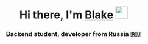<h1 align="center">Hi there, I'm <a href="https://gblake.ru/port/index.html" target="_blank">Blake</a> 
<img src="https://github.com/blackcater/blackcater/raw/main/images/Hi.gif" height="32"/></h1>
<h3 align="center">Backend student, developer from Russia 🇷🇺</h3>